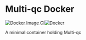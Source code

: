# Multi-qc Docker
[![Docker Image CI](https://github.com/adeslatt/multiqc-docker/actions/workflows/docker-image.yml/badge.svg)](https://github.com/adeslatt/multiqc-docker/actions/workflows/docker-image.yml)[![Docker](https://github.com/adeslatt/multiqc-docker/actions/workflows/docker-publish.yml/badge.svg)](https://github.com/adeslatt/multiqc-docker/actions/workflows/docker-publish.yml)

A minimal container holding Multi-qc 

